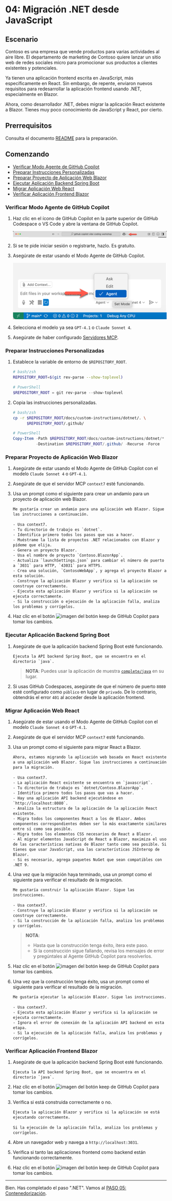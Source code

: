 # 04: Migración .NET desde JavaScript

## Escenario

Contoso es una empresa que vende productos para varias actividades al aire libre. El departamento de marketing de Contoso quiere lanzar un sitio web de redes sociales micro para promocionar sus productos a clientes existentes y potenciales.

Ya tienen una aplicación frontend escrita en JavaScript, más específicamente en React. Sin embargo, de repente, enviaron nuevos requisitos para redesarrollar la aplicación frontend usando .NET, especialmente en Blazor.

Ahora, como desarrollador .NET, debes migrar la aplicación React existente a Blazor. Tienes muy poco conocimiento de JavaScript y React, por cierto.

## Prerrequisitos

Consulta el documento [README](../README.md) para la preparación.

## Comenzando

- [Verificar Modo Agente de GitHub Copilot](#verificar-modo-agente-de-github-copilot)
- [Preparar Instrucciones Personalizadas](#preparar-instrucciones-personalizadas)
- [Preparar Proyecto de Aplicación Web Blazor](#preparar-proyecto-de-aplicación-web-blazor)
- [Ejecutar Aplicación Backend Spring Boot](#ejecutar-aplicación-backend-spring-boot)
- [Migrar Aplicación Web React](#migrar-aplicación-web-react)
- [Verificar Aplicación Frontend Blazor](#verificar-aplicación-frontend-blazor)

### Verificar Modo Agente de GitHub Copilot

1. Haz clic en el ícono de GitHub Copilot en la parte superior de GitHub Codespace o VS Code y abre la ventana de GitHub Copilot.

   ![Abrir GitHub Copilot Chat](../../../docs/images/setup-02.png)

1. Si se te pide iniciar sesión o registrarte, hazlo. Es gratuito.
1. Asegúrate de estar usando el Modo Agente de GitHub Copilot.

   ![Modo Agente de GitHub Copilot](../../../docs/images/setup-03.png)

1. Selecciona el modelo ya sea `GPT-4.1` o `Claude Sonnet 4`.
1. Asegúrate de haber configurado [Servidores MCP](./00-setup.md#configurar-servidores-mcp).

### Preparar Instrucciones Personalizadas

1. Establece la variable de entorno de `$REPOSITORY_ROOT`.

   ```bash
   # bash/zsh
   REPOSITORY_ROOT=$(git rev-parse --show-toplevel)
   ```

   ```powershell
   # PowerShell
   $REPOSITORY_ROOT = git rev-parse --show-toplevel
   ```

1. Copia las instrucciones personalizadas.

    ```bash
    # bash/zsh
    cp -r $REPOSITORY_ROOT/docs/custom-instructions/dotnet/. \
          $REPOSITORY_ROOT/.github/
    ```

    ```powershell
    # PowerShell
    Copy-Item -Path $REPOSITORY_ROOT/docs/custom-instructions/dotnet/* `
              -Destination $REPOSITORY_ROOT/.github/ -Recurse -Force
    ```

### Preparar Proyecto de Aplicación Web Blazor

1. Asegúrate de estar usando el Modo Agente de GitHub Copilot con el modelo `Claude Sonnet 4` o `GPT-4.1`.
1. Asegúrate de que el servidor MCP `context7` esté funcionando.
1. Usa un prompt como el siguiente para crear un andamio para un proyecto de aplicación web Blazor.

    ```text
    Me gustaría crear un andamio para una aplicación web Blazor. Sigue las instrucciones a continuación.

    - Usa context7.
    - Tu directorio de trabajo es `dotnet`.
    - Identifica primero todos los pasos que vas a hacer.
    - Muéstrame la lista de proyectos .NET relacionados con Blazor y pídeme que elija.
    - Genera un proyecto Blazor.
    - Usa el nombre de proyecto `Contoso.BlazorApp`.
    - Actualiza `launchSettings.json` para cambiar el número de puerto a `3031` para HTTP, `43031` para HTTPS.
    - Crea una solución, `ContosoWebApp`, y agrega el proyecto Blazor a esta solución.
    - Construye la aplicación Blazor y verifica si la aplicación se construye correctamente.
    - Ejecuta esta aplicación Blazor y verifica si la aplicación se ejecuta correctamente.
    - Si la construcción o ejecución de la aplicación falla, analiza los problemas y corrígelos.
    ```

1. Haz clic en el botón ![imagen del botón keep](https://img.shields.io/badge/keep-blue) de GitHub Copilot para tomar los cambios.

### Ejecutar Aplicación Backend Spring Boot

1. Asegúrate de que la aplicación backend Spring Boot esté funcionando.

    ```text
    Ejecuta la API backend Spring Boot, que se encuentra en el directorio `java`.
    ```

   > **NOTA**: Puedes usar la aplicación de muestra [`complete/java`](../complete/java/) en su lugar.

1. Si usas GitHub Codespaces, asegúrate de que el número de puerto `8080` esté configurado como `público` en lugar de `privado`. De lo contrario, obtendrás el error `401` al acceder desde la aplicación frontend.

### Migrar Aplicación Web React

1. Asegúrate de estar usando el Modo Agente de GitHub Copilot con el modelo `Claude Sonnet 4` o `GPT-4.1`.
1. Asegúrate de que el servidor MCP `context7` esté funcionando.
1. Usa un prompt como el siguiente para migrar React a Blazor.

    ```text
    Ahora, estamos migrando la aplicación web basada en React existente a una aplicación web Blazor. Sigue las instrucciones a continuación para la migración.
    
    - Usa context7.
    - La aplicación React existente se encuentra en `javascript`.
    - Tu directorio de trabajo es `dotnet/Contoso.BlazorApp`.
    - Identifica primero todos los pasos que vas a hacer.
    - Hay una aplicación API backend ejecutándose en `http://localhost:8080`.
    - Analiza la estructura de la aplicación de la aplicación React existente.
    - Migra todos los componentes React a los de Blazor. Ambos componentes correspondientes deben ser lo más exactamente similares entre sí como sea posible.
    - Migra todos los elementos CSS necesarios de React a Blazor.
    - Al migrar elementos JavaScript de React a Blazor, maximiza el uso de las características nativas de Blazor tanto como sea posible. Si tienes que usar JavaScript, usa las características JSInterop de Blazor.
    - Si es necesario, agrega paquetes NuGet que sean compatibles con .NET 9.
    ```

1. Una vez que la migración haya terminado, usa un prompt como el siguiente para verificar el resultado de la migración.

    ```text
    Me gustaría construir la aplicación Blazor. Sigue las instrucciones.

    - Usa context7.
    - Construye la aplicación Blazor y verifica si la aplicación se construye correctamente.
    - Si la construcción de la aplicación falla, analiza los problemas y corrígelos.
    ```

   > **NOTA**:
   >
   > - Hasta que la construcción tenga éxito, itera este paso.
   > - Si la construcción sigue fallando, revisa los mensajes de error y pregúntales al Agente GitHub Copilot para resolverlos.

1. Haz clic en el botón ![imagen del botón keep](https://img.shields.io/badge/keep-blue) de GitHub Copilot para tomar los cambios.
1. Una vez que la construcción tenga éxito, usa un prompt como el siguiente para verificar el resultado de la migración.

    ```text
    Me gustaría ejecutar la aplicación Blazor. Sigue las instrucciones.

    - Usa context7.
    - Ejecuta esta aplicación Blazor y verifica si la aplicación se ejecuta correctamente.
    - Ignora el error de conexión de la aplicación API backend en esta etapa.
    - Si la ejecución de la aplicación falla, analiza los problemas y corrígelos.
    ```

### Verificar Aplicación Frontend Blazor

1. Asegúrate de que la aplicación backend Spring Boot esté funcionando.

    ```text
    Ejecuta la API backend Spring Boot, que se encuentra en el directorio `java`.
    ```

1. Haz clic en el botón ![imagen del botón keep](https://img.shields.io/badge/keep-blue) de GitHub Copilot para tomar los cambios.
1. Verifica si está construida correctamente o no.

    ```text
    Ejecuta la aplicación Blazor y verifica si la aplicación se está ejecutando correctamente.

    Si la ejecución de la aplicación falla, analiza los problemas y corrígelos.
    ```

1. Abre un navegador web y navega a `http://localhost:3031`.
1. Verifica si tanto las aplicaciones frontend como backend están funcionando correctamente.
1. Haz clic en el botón ![imagen del botón keep](https://img.shields.io/badge/keep-blue) de GitHub Copilot para tomar los cambios.

---

Bien. Has completado el paso ".NET". Vamos al [PASO 05: Contenedorización](./05-containerization.md).